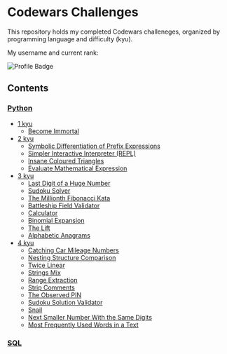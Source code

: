 # Codewars Challenges


This repository holds my completed Codewars challeneges, organized by 
programming language and difficulty (kyu).

My username and current rank:

![Profile Badge](https://www.codewars.com/users/newtonsspawn/badges/large)

## Contents


### [Python](./Python)

- [1 kyu](./Python/1%20kyu)
  - [Become Immortal](./Python/1%20kyu/Become%20Immortal)
- [2 kyu](./Python/2%20kyu)
  - [Symbolic Differentiation of Prefix Expressions](./Python/2%20kyu/Symbolic%20Differentiationof%20Prefix%20Expressions)
  - [Simpler Interactive Interpreter (REPL)](./Python/2%20kyu/Simpler%20Interactive%20Interpreter%20(REPL))
  - [Insane Coloured Triangles](./Python/2%20kyu/Insane%20Coloured%20Triangles)
  - [Evaluate Mathematical Expression](./Python/2%20kyu/Evaluate%20Mathematical%20Expression)
- [3 kyu](./Python/3%20kyu)
  - [Last Digit of a Huge Number](./Python/3%20kyu/Last%20Digit%20of%20a%20Huge%20Number)
  - [Sudoku Solver](./Python/3%20kyu/Sudoku%20Solver)
  - [The Millionth Fibonacci Kata](./Python/3%20kyu/The%20Millionth%20Fibonacci%20Kata)
  - [Battleship Field Validator](./Python/3%20kyu/Battleship%20Field%20Validator)
  - [Calculator](./Python/3%20kyu/Calculator)
  - [Binomial Expansion](./Python/3%20kyu/Binomial%20Expansion)
  - [The Lift](./Python/3%20kyu/The%20Lift)
  - [Alphabetic Anagrams](./Python/3%20kyu/Alphabetic%20Anagrams)
- [4 kyu](./Python/4%20kyu)
  - [Catching Car Mileage Numbers](./Python/4%20kyu/Catching%20Car%20Mileage%20Numbers)
  - [Nesting Structure Comparison](./Python/4%20kyu/Nesting%20Structure%20Comparison)
  - [Twice Linear](./Python/4%20kyu/Twice%20Linear)
  - [Strings Mix](./Python/4%20kyu/Strings%20Mix)
  - [Range Extraction](./Python/4%20kyu/Range%20Extraction)
  - [Strip Comments](./Python/4%20kyu/Strip%20Comments)
  - [The Observed PIN](./Python/4%20kyu/The%20Observed%20PIN)
  - [Sudoku Solution Validator](./Python/4%20kyu/Sudoku%20Solution%20Validator)
  - [Snail](./Python/4%20kyu/Snail)
  - [Next Smaller Number With the Same Digits](./Python/4%20kyu/Next%20Smaller%20Number%20With%20the%20Same%20Digits)
  - [Most Frequently Used Words in a Text](./Python/4%20kyu/Most%20Frequently%20Used%20Words%20in%20a%20Text)


### [SQL](./SQL)
